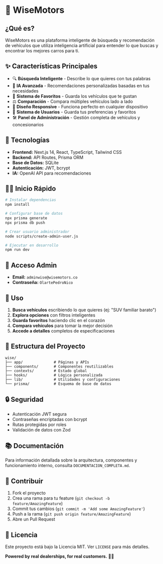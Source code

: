 # 🚗 WiseMotors

## ¿Qué es?

WiseMotors es una plataforma inteligente de búsqueda y recomendación de vehículos que utiliza inteligencia artificial para entender lo que buscas y encontrar los mejores carros para ti.

## ✨ Características Principales

- 🔍 **Búsqueda Inteligente** - Describe lo que quieres con tus palabras
- 🤖 **IA Avanzada** - Recomendaciones personalizadas basadas en tus necesidades
- 💖 **Sistema de Favoritos** - Guarda los vehículos que te gustan
- ⚖️ **Comparación** - Compara múltiples vehículos lado a lado
- 📱 **Diseño Responsive** - Funciona perfecto en cualquier dispositivo
- 🔐 **Sistema de Usuarios** - Guarda tus preferencias y favoritos
- 🛠️ **Panel de Administración** - Gestión completa de vehículos y concesionarios

## 🚀 Tecnologías

- **Frontend:** Next.js 14, React, TypeScript, Tailwind CSS
- **Backend:** API Routes, Prisma ORM
- **Base de Datos:** SQLite
- **Autenticación:** JWT, bcrypt
- **IA:** OpenAI API para recomendaciones

## 🏃‍♂️ Inicio Rápido

```bash
# Instalar dependencias
npm install

# Configurar base de datos
npx prisma generate
npx prisma db push

# Crear usuario administrador
node scripts/create-admin-user.js

# Ejecutar en desarrollo
npm run dev
```

## 🔑 Acceso Admin

- **Email:** `adminwise@wisemotors.co`
- **Contraseña:** `OlartePedroNico`

## 📱 Uso

1. **Busca vehículos** escribiendo lo que quieres (ej: "SUV familiar barato")
2. **Explora opciones** con filtros inteligentes
3. **Guarda favoritos** haciendo clic en el corazón
4. **Compara vehículos** para tomar la mejor decisión
5. **Accede a detalles** completos de especificaciones

## 📁 Estructura del Proyecto

```
wise/
├── app/              # Páginas y APIs
├── components/       # Componentes reutilizables
├── contexts/         # Estado global
├── hooks/            # Lógica personalizada
├── lib/              # Utilidades y configuraciones
└── prisma/           # Esquema de base de datos
```

## 🔒 Seguridad

- Autenticación JWT segura
- Contraseñas encriptadas con bcrypt
- Rutas protegidas por roles
- Validación de datos con Zod

## 📚 Documentación

Para información detallada sobre la arquitectura, componentes y funcionamiento interno, consulta `DOCUMENTACION_COMPLETA.md`.

## 🤝 Contribuir

1. Fork el proyecto
2. Crea una rama para tu feature (`git checkout -b feature/AmazingFeature`)
3. Commit tus cambios (`git commit -m 'Add some AmazingFeature'`)
4. Push a la rama (`git push origin feature/AmazingFeature`)
5. Abre un Pull Request

## 📄 Licencia

Este proyecto está bajo la Licencia MIT. Ver `LICENSE` para más detalles.

**Powered by real dealerships, for real customers.** 🚗✨
